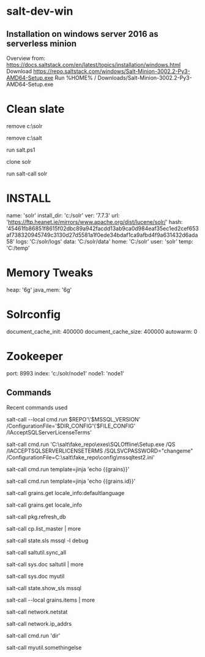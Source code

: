 # salt-dev-win

## Installation on windows server 2016 as serverless minion
Overview from: https://docs.saltstack.com/en/latest/topics/installation/windows.html
Download https://repo.saltstack.com/windows/Salt-Minion-3002.2-Py3-AMD64-Setup.exe
Run %HOME% / Downloads/Salt-Minion-3002.2-Py3-AMD64-Setup.exe


# Clean slate

remove c:\solr

remove c:\salt

run salt.ps1

clone solr

run salt-call solr


# INSTALL
name:        'solr'
install_dir: 'c:/solr'
ver:         '7.7.3'
url:         'https://ftp.heanet.ie/mirrors/www.apache.org/dist/lucene/solr/'
hash:        '45461fb86851f8615f02dbc89a942facdd13ab9ca0d984eaf35ec1ed2cef653af738320945749c3130d27d5581a1f0ede34bdaf1ca9afbd4f9a631432d6ada58'
logs:        'C:/solr/logs'
data:        'C:/solr/data'
home:        'C:/solr'
user:        'solr'
temp:        'C:/temp'


# Memory Tweaks
heap:        '6g'
java_mem:    '6g'

# Solrconfig
document_cache_init: 400000
document_cache_size: 400000
autowarm:    0

# Zookeeper
port:        8993
index:       'c:/solr/node1'
node1:       'node1'



## Commands

Recent commands used

salt-call --local cmd.run $REPO'\'$MSSQL_VERSION' /ConfigurationFile='$DIR_CONFIG'\'$FILE_CONFIG'  /IAcceptSQLServerLicenseTerms'

salt-call cmd.run 'C:\salt\fake_repo\exes\SQLOffline\Setup.exe /QS /IACCEPTSQLSERVERLICENSETERMS /SQLSVCPASSWORD="changeme" /ConfigurationFile=C:\salt\fake_repo\config\mssqltest2.ini'

salt-call cmd.run template=jinja 'echo {{grains}}'

salt-call cmd.run template=jinja 'echo {{grains.id}}'

salt-call grains.get locale_info:defaultlanguage

salt-call grains.get locale_info

salt-call pkg.refresh_db

salt-call cp.list_master | more

salt-call state.sls mssql -l debug

salt-call saltutil.sync_all

salt-call sys.doc saltutil | more

salt-call sys.doc myutil

salt-call state.show_sls mssql

salt-call --local grains.items | more

salt-call network.netstat

salt-call network.ip_addrs

salt-call cmd.run 'dir'

salt-call myutil.somethingelse
